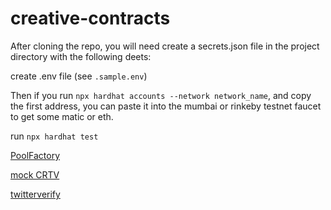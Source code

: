 # creative-contracts

After cloning the repo, you will need create a secrets.json file in the project directory with the following deets:

create .env file (see ```.sample.env```)


Then if you run ```npx hardhat accounts --network network_name```, and copy the first address, you can paste it into the mumbai or rinkeby testnet faucet to get some matic or eth.

run ```npx hardhat test```

[PoolFactory](https://explorer-mumbai.maticvigil.com/address/0x591FD3027F77D18b7Bf40E00bD8148F679480b89/write-contract)

[mock CRTV](https://explorer-mumbai.maticvigil.com/address/0xc59Cd7D4A979373253476dAe531333eE45aEF2f4/transactions)

[twitterverify](https://explorer-mumbai.maticvigil.com/address/0x40dfefA04c7Ee8555F989B10e07196FBe4860915/write-contract)